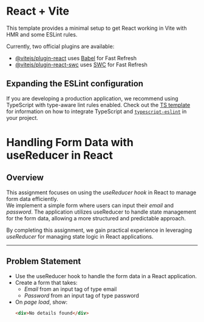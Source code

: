 # React + Vite

This template provides a minimal setup to get React working in Vite with HMR and some ESLint rules.

Currently, two official plugins are available:

- [@vitejs/plugin-react](https://github.com/vitejs/vite-plugin-react/blob/main/packages/plugin-react) uses [Babel](https://babeljs.io/) for Fast Refresh
- [@vitejs/plugin-react-swc](https://github.com/vitejs/vite-plugin-react/blob/main/packages/plugin-react-swc) uses [SWC](https://swc.rs/) for Fast Refresh

## Expanding the ESLint configuration

If you are developing a production application, we recommend using TypeScript with type-aware lint rules enabled. Check out the [TS template](https://github.com/vitejs/vite/tree/main/packages/create-vite/template-react-ts) for information on how to integrate TypeScript and [`typescript-eslint`](https://typescript-eslint.io) in your project.

# Handling Form Data with useReducer in React

## Overview
This assignment focuses on using the *useReducer hook* in React to manage form data efficiently.  
We implement a simple form where users can input their *email* and *password*. The application utilizes useReducer to handle state management for the form data, allowing a more structured and predictable approach.

By completing this assignment, we gain practical experience in leveraging *useReducer* for managing state logic in React applications.

---

## Problem Statement
- Use the useReducer hook to handle the form data in a React application.
- Create a form that takes:
  - *Email* from an input tag of type email
  - *Password* from an input tag of type password
- On *page load*, show:
  ```html
  <div>No details found</div>